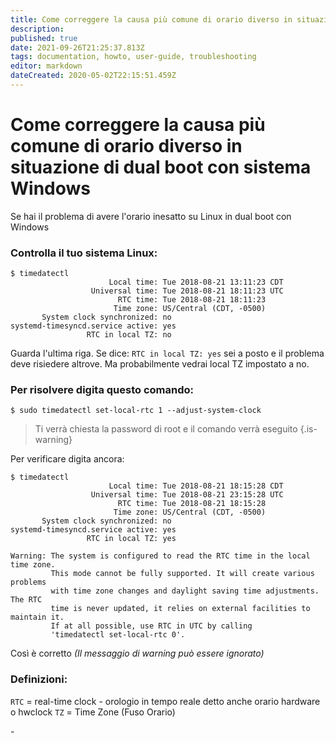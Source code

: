 ```yaml
---
title: Come correggere la causa più comune di orario diverso in situazione di dual boot con sistema Windows
description: 
published: true
date: 2021-09-26T21:25:37.813Z
tags: documentation, howto, user-guide, troubleshooting
editor: markdown
dateCreated: 2020-05-02T22:15:51.459Z
---
```


# Come correggere la causa più comune di orario diverso in situazione di dual boot con sistema Windows

Se hai il problema di avere l'orario inesatto su Linux in dual boot con Windows

### Controlla il tuo sistema Linux:
```
$ timedatectl
                      Local time: Tue 2018-08-21 13:11:23 CDT
                  Universal time: Tue 2018-08-21 18:11:23 UTC
                        RTC time: Tue 2018-08-21 18:11:23
                       Time zone: US/Central (CDT, -0500)
       System clock synchronized: no
systemd-timesyncd.service active: yes
                 RTC in local TZ: no
```

Guarda l'ultima riga. Se dice: `RTC in local TZ: yes` sei a posto e il problema deve risiedere altrove.
Ma probabilmente vedrai local TZ impostato a no.

### Per risolvere digita questo comando:

```
$ sudo timedatectl set-local-rtc 1 --adjust-system-clock
```

> Ti verrà chiesta la password di root e il comando verrà eseguito
{.is-warning}


Per verificare digita ancora:
```
$ timedatectl
                      Local time: Tue 2018-08-21 18:15:28 CDT
                  Universal time: Tue 2018-08-21 23:15:28 UTC
                        RTC time: Tue 2018-08-21 18:15:28
                       Time zone: US/Central (CDT, -0500)
       System clock synchronized: no
systemd-timesyncd.service active: yes
                 RTC in local TZ: yes

Warning: The system is configured to read the RTC time in the local time zone.
         This mode cannot be fully supported. It will create various problems
         with time zone changes and daylight saving time adjustments. The RTC
         time is never updated, it relies on external facilities to maintain it.
         If at all possible, use RTC in UTC by calling
         'timedatectl set-local-rtc 0'.
```

Così è corretto
*(Il messaggio di warning può essere ignorato)*
<br>

### Definizioni:

`RTC` = real-time clock - orologio in tempo reale detto anche orario hardware o hwclock
`TZ` = Time Zone (Fuso Orario)

\-
